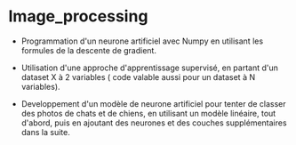 # Image_processing
* Programmation d'un neurone artificiel avec Numpy en utilisant les formules de la descente de gradient.

* Utilisation d'une approche d'apprentissage supervisé, en partant d'un dataset X à 2 variables ( code valable aussi pour un dataset à N variables).

* Developpement d'un modèle de neurone artificiel pour tenter de classer des photos de chats et de chiens, en utilisant un modèle linéaire, tout d'abord, puis en ajoutant des neurones et des couches supplémentaires dans la suite.
